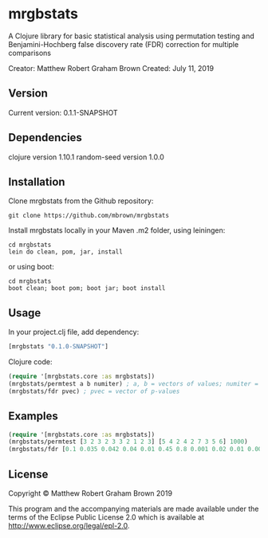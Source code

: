 # mrgbstats

A Clojure library for basic statistical analysis using permutation testing and
Benjamini-Hochberg false discovery rate (FDR) correction for multiple
comparisons

Creator: Matthew Robert Graham Brown
Created: July 11, 2019


## Version

Current version: 0.1.1-SNAPSHOT


## Dependencies

clojure version 1.10.1
random-seed version 1.0.0


## Installation

Clone mrgbstats from the Github repository:

```
git clone https://github.com/mbrown/mrgbstats
```

Install mrgbstats locally in your Maven .m2 folder, using leiningen:

```
cd mrgbstats
lein do clean, pom, jar, install
```

or using boot:

```
cd mrgbstats
boot clean; boot pom; boot jar; boot install
```


## Usage

In your project.clj file, add dependency:

```clojure
[mrgbstats "0.1.0-SNAPSHOT"]
```

Clojure code:

```clojure
(require '[mrgbstats.core :as mrgbstats])
(mrgbstats/permtest a b numiter) ; a, b = vectors of values; numiter = integer
(mrgbstats/fdr pvec) ; pvec = vector of p-values
```


## Examples

```clojure
(require '[mrgbstats.core :as mrgbstats])
(mrgbstats/permtest [3 2 3 2 3 3 2 1 2 3] [5 4 2 4 2 7 3 5 6] 1000)
(mrgbstats/fdr [0.1 0.035 0.042 0.04 0.01 0.45 0.8 0.001 0.02 0.01 0.008])
```


## License

Copyright © Matthew Robert Graham Brown 2019

This program and the accompanying materials are made available under the
terms of the Eclipse Public License 2.0 which is available at
http://www.eclipse.org/legal/epl-2.0.

